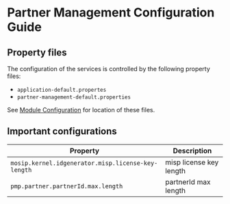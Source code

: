 # Partner Management Configuration Guide

## Property files
The configuration of the services is controlled by the following property files:
* `application-default.propertes`
* `partner-management-default.properties`

See [Module Configuration](https://docs.mosip.io/1.2.0/modules/module-configuration) for location of these files.

## Important configurations
|Property|Description|
|---|---|
|`mosip.kernel.idgenerator.misp.license-key-length`|misp license key length|
|`pmp.partner.partnerId.max.length`|partnerId max length|
